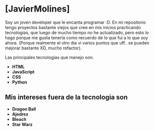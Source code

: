 # [JavierMolines]

Soy un joven developer que le encanta programar :D. En mi repositorio tengo proyectos bastante viejos que cree en mis inicios practicando tecnologias, que luego de mucho tiempo no he actualizado, pero esto lo hago porque me gusta tenerla como recuerdo de lo que fui a lo que soy ahora. (Porque realmente el otro dia vi varios puntos que uff.. se pueden mejorar bastante XD, mucho refactor).

Las principales tecnologias que manejo son:

* **HTML** 
* **JavaScript**
* **CSS**
* **Python**

## Mis intereses fuera de la tecnologia son

* **Dragon Ball** 
* **Ajedrez**
* **Bleach**
* **Star Warz**

